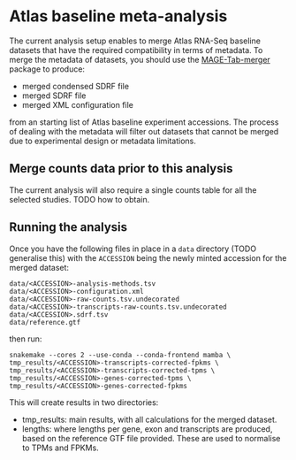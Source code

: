 # Atlas baseline meta-analysis

The current analysis setup enables to merge Atlas RNA-Seq baseline datasets that have the required compatibility in terms of metadata. To merge the metadata of datasets, you should use the [MAGE-Tab-merger](https://pypi.org/project/MAGE-Tab-merger/) package to produce:

- merged condensed SDRF file
- merged SDRF file
- merged XML configuration file

from an starting list of Atlas baseline experiment accessions. The process of dealing with the metadata will filter out datasets that cannot be merged due to experimental design or metadata limitations.

## Merge counts data prior to this analysis

The current analysis will also require a single counts table for all the selected studies. TODO how to obtain.

## Running the analysis

Once you have the following files in place in a `data` directory (TODO generalise this) with the `ACCESSION` being the newly minted accession for the merged dataset:

```
data/<ACCESSION>-analysis-methods.tsv
data/<ACCESSION>-configuration.xml
data/<ACCESSION>-raw-counts.tsv.undecorated
data/<ACCESSION>-transcripts-raw-counts.tsv.undecorated
data/<ACCESSION>.sdrf.tsv
data/reference.gtf
```

then run:

```
snakemake --cores 2 --use-conda --conda-frontend mamba \
tmp_results/<ACCESSION>-transcripts-corrected-fpkms \
tmp_results/<ACCESSION>-transcripts-corrected-tpms \
tmp_results/<ACCESSION>-genes-corrected-tpms \
tmp_results/<ACCESSION>-genes-corrected-fpkms
```

This will create results in two directories:

- tmp_results: main results, with all calculations for the merged dataset.
- lengths: where lengths per gene, exon and transcripts are produced, based on the reference GTF file provided. These are used to normalise to TPMs and FPKMs.
